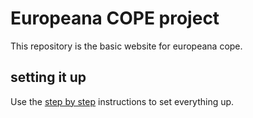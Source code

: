 # Europeana COPE project

This repository is the basic website for europeana cope.

## setting it up

Use the <a href="https://gitlab.com/twokings/289_europeana_cope/blob/master/tools/migration/step-by-step.md">step by step</a> instructions to set everything up.
